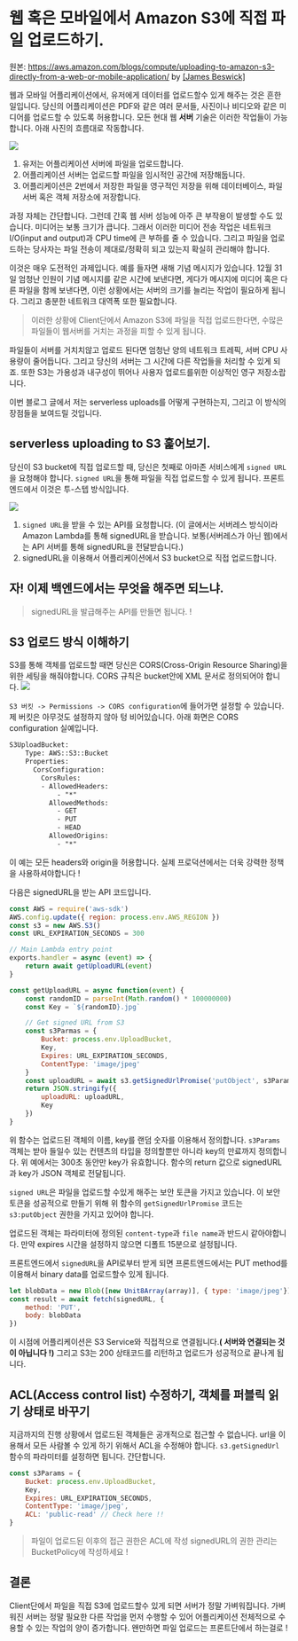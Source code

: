 # 웹 혹은 모바일에서 Amazon S3에 직접 파일 업로드하기.
원본: https://aws.amazon.com/blogs/compute/uploading-to-amazon-s3-directly-from-a-web-or-mobile-application/ by [[James Beswick]](https://aws.amazon.com/blogs/compute/author/jbeswick/)

웹과 모바일 어플리케이션에서, 유저에게 데이터를 업로드할수 있게 해주는 것은 흔한 일입니다. 당신의 어플리케이션은 PDF와 같은 여러 문서들, 사진이나 비디오와 같은 미디어를 업로드할 수 있도록 허용합니다. 모든 현대 웹 **서버** 기술은 이러한 작업들이 가능합니다. 아래 사진의 흐름대로 작동합니다.

![](https://images.velog.io/images/moongq/post/8fb7e920-e785-4ac7-82a2-38f059fe0053/uploadingToS3_1.PNG)
1. 유저는 어플리케이션 서버에 파일을 업로드합니다.
2. 어플리케이션 서버는 업로드할 파일을 임시적인 공간에 저장해둡니다. 
3. 어플리케이션은 2번에서 저장한 파일을 영구적인 저장을 위해 데이터베이스, 파일 서버 혹은 객체 저장소에 저장합니다.

과정 자체는 간단합니다. 그런데 간혹 웹 서버 성능에 아주 큰 부작용이 발생할 수도 있습니다. 미디어는 보통 크기가 큽니다. 그래서 이러한 미디어 전송 작업은 네트워크 I/O(input and output)과 CPU time에 큰 부하를 줄 수 있습니다. 그리고 파일을 업로드하는 당사자는 파일 전송이 제대로/정확히 되고 있는지 확실히 관리해야 합니다.

이것은 매우 도전적인 과제입니다. 예를 들자면 새해 기념 메시지가 있습니다. 12월 31일 엄청난 인원이 기념 메시지를 같은 시간에 보낸다면, 게다가 메시지에 미디어 혹은 다른 파일을 함께 보낸다면, 이런 상황에서는 서버의 크기를 늘리는 작업이 필요하게 됩니다. 그리고 충분한 네트워크 대역폭 또한 필요합니다.

> 이러한 상황에 Client단에서 Amazon S3에 파일을 직접 업로드한다면, 수많은 파일들이 웹서버를 거치는 과정을 피할 수 있게 됩니다.

파일들이 서버를 거치치않고 업로드 된다면 엄청난 양의 네트워크 트레픽, 서버 CPU 사용량이 줄어듭니다. 그리고 당신의 서버는 그 시간에 다른 작업들을 처리할 수 있게 되죠. 또한 S3는 가용성과 내구성이 뛰어나 사용자 업로드를위한 이상적인 영구 저장소랍니다.

이번 블로그 글에서 저는 serverless uploads를 어떻게 구현하는지, 그리고 이 방식의 장점들을 보여드릴 것입니다. 

## serverless uploading to S3 훑어보기.
당신이 S3 bucket에 직접 업로드할 때, 당신은 첫째로 아마존 서비스에게 `signed URL`을 요청해야 합니다. `signed URL`을 통해 파일을 직접 업로드할 수 있게 됩니다. 프론트엔드에서 이것은 투-스텝 방식입니다.

![](https://images.velog.io/images/moongq/post/7c5d614c-d75d-41cf-82e1-7687c43f7224/uploadingToS3_2.PNG)
1. `signed URL`을 받을 수 있는 API를 요청합니다. (이 글에서는 서버레스 방식이라 Amazon Lambda를 통해 signedURL을 받습니다. 보통(서버레스가 아닌 웹)에서는 API 서버를 통해 signedURL을 전달받습니다.)
2. signedURL을 이용해서 어플리케이션에서 S3 bucket으로 직접 업로드합니다.


## 자! 이제 백엔드에서는 무엇을 해주면 되느냐.
> signedURL을 발급해주는 API를 만들면 됩니다. !

## S3 업로드 방식 이해하기
S3를 통해 객체를 업로드할 때면 당신은 CORS(Cross-Origin Resource Sharing)을 위한 세팅을 해줘야합니다. CORS 규칙은 bucket안에 XML 문서로 정의되어야 합니다. 
![](https://images.velog.io/images/moongq/post/b9b42b47-981b-45ec-bc1b-5917fb40c976/uploadingToS3_3.PNG)

`S3 버킷 -> Permissions -> CORS configuration`에 들어가면 설정할 수 있습니다.
제 버킷은 아무것도 설정하지 않아 텅 비어있습니다. 아래 화면은 CORS configuration 실예입니다.

```XML
S3UploadBucket:
    Type: AWS::S3::Bucket
    Properties:
      CorsConfiguration:
        CorsRules:
        - AllowedHeaders:
            - "*"
          AllowedMethods:
            - GET
            - PUT
            - HEAD
          AllowedOrigins:
            - "*"
```
이 예는 모든 headers와 origin을 허용합니다. 실제 프로덕션에서는 더욱 강력한 정책을 사용하셔야합니다 !

다음은 signedURL을 받는 API 코드입니다.
```js
const AWS = require('aws-sdk')
AWS.config.update({ region: process.env.AWS_REGION })
const s3 = new AWS.S3()
const URL_EXPIRATION_SECONDS = 300

// Main Lambda entry point
exports.handler = async (event) => {
    return await getUploadURL(event)
}

const getUploadURL = async function(event) {
    const randomID = parseInt(Math.random() * 100000000)
    const Key = `${randomID}.jpg`

    // Get signed URL from S3
    const s3Parmas = {
        Bucket: process.env.UploadBucket,
        Key,
        Expires: URL_EXPIRATION_SECONDS,
        ContentType: 'image/jpeg'
    }
    const uploadURL = await s3.getSignedUrlPromise('putObject', s3Params)
    return JSON.stringify({
        uploadURL: uploadURL,
        Key
    })
}
```
위 함수는 업로드된 객체의 이름, key를 랜덤 숫자를 이용해서 정의합니다. `s3Params` 객체는 받아 들일수 있는 컨텐츠의 타입을 정의할뿐만 아니라 key의 만료까지 정의합니다. 위 예에서는 300초 동안만 key가 유효합니다.
함수의 return 값으로 signedURL과 key가 JSON 객체로 전달됩니다.

`signed URL`은 파일을 업로드할 수있게 해주는 보안 토큰을 가지고 있습니다. 이 보안 토큰을 성공적으로 만들기 위해 위 함수의 `getSignedUrlPromise` 코드는 `s3:putObject` 권한을 가지고 있어야 합니다.

업로드된 객체는 파라미터에 정의된 `content-type`과 `file name`과 반드시 같아야합니다.
만약 expires 시간을 설정하지 않으면 디폴트 15분으로 설정됩니다.

프론트엔드에서 `signedURL`을 API로부터 받게 되면 프론트엔드에서는 PUT method를 이용해서 binary data를 업로드할수 있게 됩니다.
```js
let blobData = new Blob([new Unit8Array(array)], { type: 'image/jpeg'})
const result = await fetch(signedURL, {
    method: 'PUT',
    body: blobData
})
```
이 시점에 어플리케이션은 S3 Service와 직접적으로 연결됩니다.**( 서버와 연결되는 것이 아닙니다 !)** 그리고 S3는 200 상태코드를 리턴하고 업로드가 성공적으로 끝나게 됩니다.

## ACL(Access control list) 수정하기, 객체를 퍼블릭 읽기 상태로 바꾸기
지금까지의 진행 상황에서 업로드된 객체들은 공개적으로 접근할 수 없습니다. url을 이용해서 모든 사람볼 수 있게 하기 위해서 ACL을 수정해야 합니다. `s3.getSignedUrl` 함수의 파라미터를 설정하면 됩니다. 간단합니다.

```js
const s3Params = {
    Bucket: process.env.UploadBucket,
    Key,
    Expires: URL_EXPIRATION_SECONDS,
    ContentType: 'image/jpeg',
    ACL: 'public-read' // Check here !!
}
```
> 파일이 업로드된 이후의 접근 권한은 ACL에 작성
signedURL의 권한 관리는 BucketPolicy에 작성하세요 !

## 결론
Client단에서 파일을 직접 S3에 업로드할수 있게 되면 서버가 정말 가벼워집니다. 가벼워진 서버는 정말 필요한 다른 작업을 먼저 수행할 수 있어 어플리케이션 전체적으로 수용할 수 있는 작업의 양이 증가합니다. 왠만하면 파일 업로드는 프론트단에서 하는걸로 !